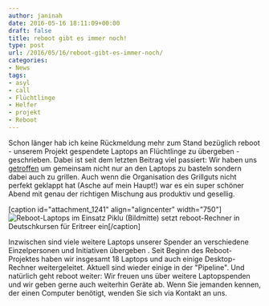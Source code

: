 ```yaml
---
author: janinah
date: 2016-05-16 18:11:09+00:00
draft: false
title: reboot gibt es immer noch!
type: post
url: /2016/05/16/reboot-gibt-es-immer-noch/
categories:
- News
tags:
- asyl
- call
- Flüchtlinge
- Helfer
- projekt
- Reboot
---
```


Schon länger hab ich keine Rückmeldung mehr zum Stand bezüglich reboot - unserem Projekt gespendete Laptops an Flüchtlinge zu übergeben - geschrieben. Dabei ist seit dem letzten Beitrag viel passiert: Wir haben uns [getroffen](https://www.fablab-neckar-alb.org/2016/03/20/rebooten-und-grillen/) um gemeinsam nicht nur an den Laptops zu basteln sondern dabei auch zu grillen. Auch wenn die Organisation des Grillguts nicht perfekt geklappt hat (Asche auf mein Haupt!) war es ein super schöner Abend mit genau der richtigen Mischung aus produktiv und gesellig.

[caption id="attachment_1241" align="aligncenter" width="750"]![Reboot-Laptops im Einsatz](https://www.fablab-neckar-alb.org/wp-content/uploads/2016/05/piklu-1024x768.jpg)
Piklu (Bildmitte) setzt reboot-Rechner in Deutschkursen für Eritreer ein[/caption]

Inzwischen sind viele weitere Laptops unserer Spender an verschiedene Einzelpersonen und Initiativen übergeben . Seit Beginn des Reboot-Projektes haben wir insgesamt 18 Laptops und auch einige Desktop-Rechner weitergeleitet. Aktuell sind wieder einige in der "Pipeline". Und natürlich geht reboot weiter: Wir freuen uns über weitere Laptopspenden und wir geben gerne auch weiterhin Geräte ab. Wenn Sie jemanden kennen, der einen Computer benötigt, wenden Sie sich via Kontakt an uns.
